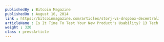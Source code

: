 ```yaml
---
publishedBy : Bitcoin Magazine
publishedOn : August 16, 2014
link : https://bitcoinmagazine.com/articles/storj-vs-dropbox-decentralized-storage-future-1408177107/
articleName : Is It Time To Test Your New Product's Usability? 13 Tech Experts Weigh In
weight : 320 
class : pressArticle
---
```

